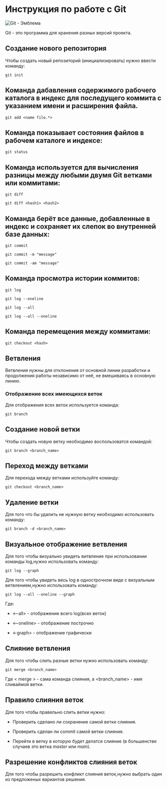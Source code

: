 # **Инструкция по работе с Git**
![Git - Эмблема](Git.jpg)

Git - это программа для хранения разных версий проекта.

## Создание нового репозитория

Чтобы создать новый репозиторий (инициализировать) нужно ввести команду:

    git init

## Команда дабавления содержимого рабочего каталога в индекс для последущего коммита с указанием имени и расширения файла.

    git add <name file.*>

## Команда показывает состояния файлов в рабочем каталоге и индексе:

    git status

## Команда используется для вычисления разницы между любыми двумя Git ветками или коммитами: 

    git diff

    git diff <hash1> <hash2>

## Команда берёт все данные, добавленные в индекс и сохраняет их слепок во внутренней базе данных:

    git commit
    
    git commit -m "message"

    git commit -am "message"

## Команда просмотра истории коммитов:

    git log

    git log --oneline

    git log --all

    git log --all --oneline

## Команда перемещения между коммитами:

    git checkout <hash>

## Ветвления

Ветвления нужны для отклонения от основной линии разработки и продолжения работы независимо от неё, не вмешиваясь в основную линию.
    
### Отображение всех имеющихся веток

Для отображения всех веток используется команда:

    git branch

## Создание новой ветки

Чтобы создать новую ветку необходимо воспользоватся командой:

    git branch <branch_name>

## Переход между ветками

Для перехода между ветками используйте команду:

    git checkout <branch_name>

## Удаление ветки

Для того что бы удалить не нужную ветку необходимо использовать команду:

    git branch -d <branch_name>

## Визуальное отображение ветвления

Для того чтобы визуально увидеть витвление при использовании команды log,нужно использовать команду:

    git log --graph

Для того чтобы увидеть весь log в однострочном виде с визуальным ветвлением,нужно использовать команду:

    git log --all --oneline --graph

Где:

* <--all> - отображение всего log(всех веток)

* <--oneline> - отображение построчно

* <-graph> - отображение графически

## Слияние ветвления

Для того чтобы слить разные ветки нужно использовать команду:

    git merge <branch_name>

Где < merge > - сама команда слияния, а <branch_name> - имя сливаймой ветки.

## Правило слияния веток

Для того чтобы правельно слить ветки нужно:

* Проверить сделано ли сохранение самой ветки слияния.

* Проверить сделан ли commit самой ветки слияния.

* Перейти в ветку в которую будет делатся слияние (в большенстве случаев это ветка *master* или *main*).

## Разрешение конфликтов слияния веток

Для того чтобы разрешить конфликт слияния веток,нужно выбрать один из предложеных вариантов решения.
